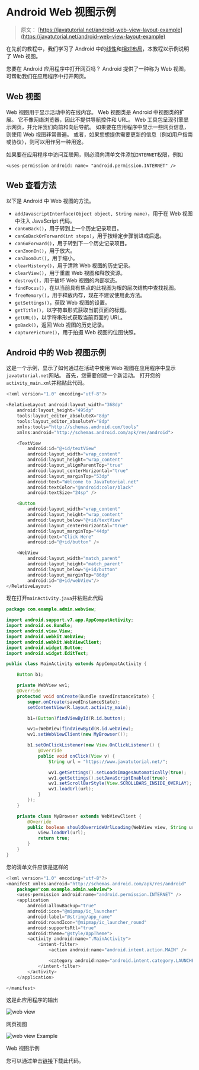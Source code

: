 # Android Web 视图示例

> 原文： [https://javatutorial.net/android-web-view-layout-example](https://javatutorial.net/android-web-view-layout-example)

在先前的教程中，我们学习了 Android 中的[线性](https://javatutorial.net/android-linear-layout-example)和[相对布局](https://javatutorial.net/android-relative-layout-example)，本教程以示例说明了 Web 视图。

您要在 Android 应用程序中打开网页吗？ Android 提供了一种称为 Web 视图，可帮助我们在应用程序中打开网页。

## Web 视图

Web 视图用于显示活动中的在线内容。 Web 视图类是 Android 中视图类的扩展。 它不像网络浏览器，因此不提供导航控件和 URL。 Web 工具包呈现引擎显示网页，并允许我们向前和向后导航。 如果要在应用程序中显示一些网页信息，则使用 Web 视图非常普遍。 或者，如果您想提供需要更新的信息（例如用户指南或协议），则可以用作另一种用途。

如果要在应用程序中访问互联网，则必须向清单文件添加`INTERNET`权限，例如

`<uses-permission android: name= "android.permission.INTERNET" />`

## Web 查看方法

以下是 Android 中 Web 视图的方法。

*   `addJavascriptInterface(Object object, String name)`，用于在 Web 视图中注入 JavaScript 代码。
*   `canGoBack()`，用于转到上一个历史记录项目。
*   `canGoBackOrForward(int steps)`，用于按给定步骤前进或后退。
*   `canGoForward()`，用于转到下一个历史记录项目。
*   `canZoonIn()`，用于放大。
*   `canZoomOut()`，用于缩小。
*   `clearHistory()`，用于清除 Web 视图的历史记录。
*   `clearView()`，用于重置 Web 视图和释放资源。
*   `destroy()`，用于破坏 Web 视图的内部状态。
*   `findFocus()`，在以当前具有焦点的此视图为根的层次结构中查找视图。
*   `freeMemory()`，用于释放内存，现在不建议使用此方法。
*   `getSettings()`，获取 Web 视图的设置。
*   `getTitle()`，以字符串形式获取当前页面的标题。
*   `getURL()`，以字符串形式获取当前页面的 URL。
*   `goBack()`，返回 Web 视图的历史记录。
*   `capturePicture()`，用于拍摄 Web 视图的位图快照。

## Android 中的 Web 视图示例

这是一个示例，显示了如何通过在活动中使用 Web 视图在应用程序中显示`javatutorial.net`网站。 首先，您需要创建一个新活动。 打开您的`activity_main.xml`并粘贴此代码。

```java
<?xml version="1.0" encoding="utf-8"?>

<RelativeLayout android:layout_width="368dp"
    android:layout_height="495dp"
    tools:layout_editor_absoluteX="8dp"
    tools:layout_editor_absoluteY="8dp"
    xmlns:tools="http://schemas.android.com/tools"
    xmlns:android="http://schemas.android.com/apk/res/android">

    <TextView
        android:id="@+id/textView"
        android:layout_width="wrap_content"
        android:layout_height="wrap_content"
        android:layout_alignParentTop="true"
        android:layout_centerHorizontal="true"
        android:layout_marginTop="53dp"
        android:text="Welcome to JavaTutorial.net"
        android:textColor="@android:color/black"
        android:textSize="24sp" />

    <Button
        android:layout_width="wrap_content"
        android:layout_height="wrap_content"
        android:layout_below="@+id/textView"
        android:layout_centerHorizontal="true"
        android:layout_marginTop="44dp"
        android:text="Click Here"
        android:id="@+id/button" />

    <WebView
        android:layout_width="match_parent"
        android:layout_height="match_parent"
        android:layout_below="@+id/button"
        android:layout_marginTop="86dp"
        android:id="@+id/webView"/>
</RelativeLayout>

```

现在打开`mainActivity.java`并粘贴此代码

```java
package com.example.admin.webview;

import android.support.v7.app.AppCompatActivity;
import android.os.Bundle;
import android.view.View;
import android.webkit.WebView;
import android.webkit.WebViewClient;
import android.widget.Button;
import android.widget.EditText;

public class MainActivity extends AppCompatActivity {

    Button b1;

    private WebView wv1;
    @Override
    protected void onCreate(Bundle savedInstanceState) {
        super.onCreate(savedInstanceState);
        setContentView(R.layout.activity_main);

        b1=(Button)findViewById(R.id.button);

        wv1=(WebView)findViewById(R.id.webView);
        wv1.setWebViewClient(new MyBrowser());

        b1.setOnClickListener(new View.OnClickListener() {
            @Override
            public void onClick(View v) {
                String url = "https://www.javatutorial.net/";

                wv1.getSettings().setLoadsImagesAutomatically(true);
                wv1.getSettings().setJavaScriptEnabled(true);
                wv1.setScrollBarStyle(View.SCROLLBARS_INSIDE_OVERLAY);
                wv1.loadUrl(url);
            }
        });
    }

    private class MyBrowser extends WebViewClient {
        @Override
        public boolean shouldOverrideUrlLoading(WebView view, String url) {
            view.loadUrl(url);
            return true;
        }
    }
}

```

您的清单文件应该是这样的

```java
<?xml version="1.0" encoding="utf-8"?>
<manifest xmlns:android="http://schemas.android.com/apk/res/android"
    package="com.example.admin.webview">
    <uses-permission android:name="android.permission.INTERNET" />
    <application
        android:allowBackup="true"
        android:icon="@mipmap/ic_launcher"
        android:label="@string/app_name"
        android:roundIcon="@mipmap/ic_launcher_round"
        android:supportsRtl="true"
        android:theme="@style/AppTheme">
        <activity android:name=".MainActivity">
            <intent-filter>
                <action android:name="android.intent.action.MAIN" />

                <category android:name="android.intent.category.LAUNCHER" />
            </intent-filter>
        </activity>
    </application>

</manifest>
```

这是此应用程序的输出

![web view](img/c82bb09b3c988d07c99d2bed59d0ac0f.jpg)

网页视图

![web view Example](img/2fdba282f018374d2283b0673cf46d57.jpg)

Web 视图示例

您可以通过单击[链接](https://github.com/JavaTutorialNetwork/Tutorials/blob/master/Webview.rar)下载此代码。
